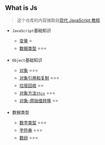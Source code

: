## What is Js

> 这个仓库的内容摘取自[现代 JavaScript 教程](https://zh.javascript.info/)

- `JavaScript`基础知识

  - [变量](/src/basic/variables/) ⭐
  - [数据类型](/src/basic/types) ⭐⭐⭐

- `Object`基础知识

  - [对象](/src/object/object/) ⭐⭐⭐
  - [对象引用和复制](/src/object/object-copy/) ⭐⭐⭐
  - [垃圾回收](/src/object/garbage-collection/) ⭐⭐
  - [对象方法`this`](/src/object/object-methods/) ⭐⭐⭐
  - [对象-原始值转换](/src/object/object-toprimitive/) ⭐⭐

- 数据类型
  - [数字类型](/src/types/number) ⭐⭐⭐
  - [字符串](/src/types/string) ⭐⭐⭐
  - [数组](/src/types/array) ⭐⭐⭐
